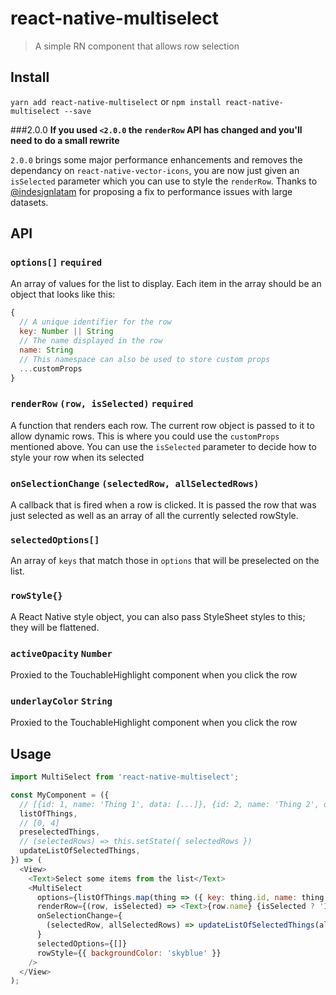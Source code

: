 # react-native-multiselect
> A simple RN component that allows row selection

## Install
`yarn add react-native-multiselect` or `npm install react-native-multiselect --save`

###2.0.0
**If you used `<2.0.0` the `renderRow` API has changed and you'll need to do a small rewrite**

`2.0.0` brings some major performance enhancements and removes the dependancy on `react-native-vector-icons`, you are now just given an `isSelected` parameter which you can use to style the `renderRow`. Thanks to [@indesignlatam](https://github.com/indesignlatam) for proposing a fix to performance issues with large datasets.


## API
### `options[]` `required`
An array of values for the list to display. Each item in the array should be an
object that looks like this:
```javascript
{
  // A unique identifier for the row
  key: Number || String
  // The name displayed in the row
  name: String
  // This namespace can also be used to store custom props
  ...customProps
}
```

### `renderRow` `(row, isSelected)` `required`
A function that renders each row. The current row object is passed to it to
allow dynamic rows. This is where you could use the `customProps` mentioned
above. You can use the `isSelected` parameter to decide how to style your row when its selected

### `onSelectionChange` `(selectedRow, allSelectedRows)`
A callback that is fired when a row is clicked. It is passed the row that was
just selected as well as an array of all the currently selected rowStyle.

### `selectedOptions[]`
An array of `keys` that match those in `options` that will be preselected on the
list.

### `rowStyle{}`
A React Native style object, you can also pass StyleSheet styles to this; they
will be flattened.

### `activeOpacity` `Number`
Proxied to the TouchableHighlight component when you click the row

### `underlayColor` `String`
Proxied to the TouchableHighlight component when you click the row


## Usage
```javascript
import MultiSelect from 'react-native-multiselect';

const MyComponent = ({
  // [{id: 1, name: 'Thing 1', data: [...]}, {id: 2, name: 'Thing 2', data: [...]} ...]
  listOfThings,
  // [0, 4]
  preselectedThings,
  // (selectedRows) => this.setState({ selectedRows })
  updateListOfSelectedThings,
}) => (
  <View>
    <Text>Select some items from the list</Text>
    <MultiSelect
      options={listOfThings.map(thing => ({ key: thing.id, name: thing.name }) )}
      renderRow={(row, isSelected) => <Text>{row.name} {isSelected ? 'I am selected' : 'I am not selected'}</Text>}
      onSelectionChange={
        (selectedRow, allSelectedRows) => updateListOfSelectedThings(allSelectedRows)
      }
      selectedOptions={[]}
      rowStyle={{ backgroundColor: 'skyblue' }}
    />
  </View>
);
```
